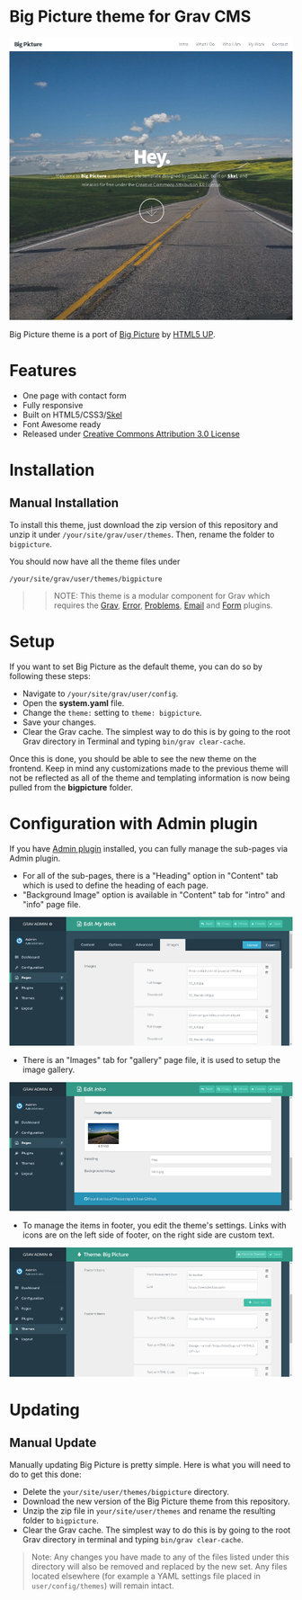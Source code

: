 # Big Picture theme for Grav CMS

![Big Picture Theme screenshot](screenshot.jpg)

Big Picture theme is a port of [Big Picture](http://html5up.net/big-picture) by [HTML5 UP](http://html5up.net/).

# Features

* One page with contact form
* Fully responsive
* Built on HTML5/CSS3/[Skel](https://github.com/n33/skel)
* Font Awesome ready
* Released under [Creative Commons Attribution 3.0 License](http://html5up.net/license)

# Installation

## Manual Installation

To install this theme, just download the zip version of this repository and unzip it under `/your/site/grav/user/themes`. Then, rename the folder to `bigpicture`.

You should now have all the theme files under

    /your/site/grav/user/themes/bigpicture

>> NOTE: This theme is a modular component for Grav which requires the [Grav](http://github.com/getgrav/grav), [Error](https://github.com/getgrav/grav-theme-error), [Problems](https://github.com/getgrav/grav-plugin-problems), [Email](https://github.com/getgrav/grav-plugin-email) and [Form](https://github.com/getgrav/grav-plugin-form) plugins.

# Setup

If you want to set Big Picture as the default theme, you can do so by following these steps:

* Navigate to `/your/site/grav/user/config`.
* Open the **system.yaml** file.
* Change the `theme:` setting to `theme: bigpicture`.
* Save your changes.
* Clear the Grav cache. The simplest way to do this is by going to the root Grav directory in Terminal and typing `bin/grav clear-cache`.

Once this is done, you should be able to see the new theme on the frontend. Keep in mind any customizations made to the previous theme will not be reflected as all of the theme and templating information is now being pulled from the **bigpicture** folder.

# Configuration with Admin plugin

If you have [Admin plugin](https://github.com/getgrav/grav-plugin-admin) installed, you can fully manage the sub-pages via Admin plugin.

* For all of the sub-pages, there is a "Heading" option in "Content" tab which is used to define the heading of each page.
* "Background Image" option is available in "Content" tab for "intro" and "info" page file.

![](screenshot_1.jpg)

* There is an "Images" tab for "gallery" page file, it is used to setup the image gallery.

![](screenshot_2.jpg)

* To manage the items in footer, you edit the theme's settings. Links with icons are on the left side of footer, on the right side are custom text.

![](screenshot_3.jpg)


# Updating

## Manual Update

Manually updating Big Picture is pretty simple. Here is what you will need to do to get this done:

* Delete the `your/site/user/themes/bigpicture` directory.
* Download the new version of the Big Picture theme from this repository.
* Unzip the zip file in `your/site/user/themes` and rename the resulting folder to `bigpicture`.
* Clear the Grav cache. The simplest way to do this is by going to the root Grav directory in terminal and typing `bin/grav clear-cache`.

> Note: Any changes you have made to any of the files listed under this directory will also be removed and replaced by the new set. Any files located elsewhere (for example a YAML settings file placed in `user/config/themes`) will remain intact.
